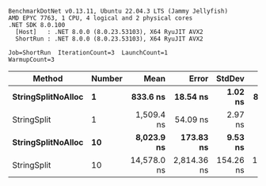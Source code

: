 ```

BenchmarkDotNet v0.13.11, Ubuntu 22.04.3 LTS (Jammy Jellyfish)
AMD EPYC 7763, 1 CPU, 4 logical and 2 physical cores
.NET SDK 8.0.100
  [Host]   : .NET 8.0.0 (8.0.23.53103), X64 RyuJIT AVX2
  ShortRun : .NET 8.0.0 (8.0.23.53103), X64 RyuJIT AVX2

Job=ShortRun  IterationCount=3  LaunchCount=1  
WarmupCount=3  

```
| Method             | Number | Mean        | Error       | StdDev    | Min         | Max         | Gen0   | Allocated |
|------------------- |------- |------------:|------------:|----------:|------------:|------------:|-------:|----------:|
| **StringSplitNoAlloc** | **1**      |    **833.6 ns** |    **18.54 ns** |   **1.02 ns** |    **832.5 ns** |    **834.5 ns** |      **-** |         **-** |
| StringSplit        | 1      |  1,509.4 ns |    54.09 ns |   2.97 ns |  1,506.0 ns |  1,511.4 ns | 0.0381 |    3208 B |
| **StringSplitNoAlloc** | **10**     |  **8,023.9 ns** |   **173.83 ns** |   **9.53 ns** |  **8,014.4 ns** |  **8,033.4 ns** |      **-** |         **-** |
| StringSplit        | 10     | 14,578.0 ns | 2,814.36 ns | 154.26 ns | 14,445.9 ns | 14,747.5 ns | 0.3815 |   32080 B |
